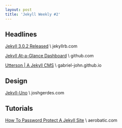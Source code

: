 ```yaml
---
layout: post
title: 'Jekyll Weekly #2'
---
```


## Headlines
[Jekyll 3.0.2 Released](//jekyllrb.com/news/2016/01/20/jekyll-3-0-2-released/) \\
jekyllrb.com

[Jekyll At-a-Glance Dashboard](//github.com/jekyll/dashboard/) \\
github.com

[Utterson | A Jekyll CMS](//gabriel-john.github.io/) \\
gabriel-john.github.io

## Design
[Jekyll-Uno](//joshgerdes.com/2016/jekyll-uno-a-minimal-responsive-theme-for-jekyll/) \\
joshgerdes.com

## Tutorials
[How To Password Protect A Jekyll Site](//www.aerobatic.com/blog/password-protect-a-jekyll-site) \\
aerobatic.com

